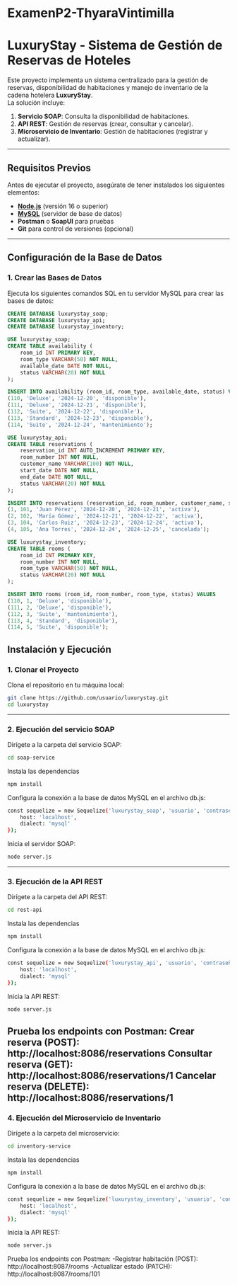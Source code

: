 # ExamenP2-ThyaraVintimilla
# LuxuryStay - Sistema de Gestión de Reservas de Hoteles

Este proyecto implementa un sistema centralizado para la gestión de reservas, disponibilidad de habitaciones y manejo de inventario de la cadena hotelera **LuxuryStay**.  
La solución incluye:

1. **Servicio SOAP**: Consulta la disponibilidad de habitaciones.
2. **API REST**: Gestión de reservas (crear, consultar y cancelar).
3. **Microservicio de Inventario**: Gestión de habitaciones (registrar y actualizar).

---

## **Requisitos Previos**

Antes de ejecutar el proyecto, asegúrate de tener instalados los siguientes elementos:

- [**Node.js**](https://nodejs.org) (versión 16 o superior)
- [**MySQL**](https://www.mysql.com/) (servidor de base de datos)
- **Postman** o **SoapUI** para pruebas
- **Git** para control de versiones (opcional)

---

## **Configuración de la Base de Datos**

### **1. Crear las Bases de Datos**

Ejecuta los siguientes comandos SQL en tu servidor MySQL para crear las bases de datos:

```sql
CREATE DATABASE luxurystay_soap;
CREATE DATABASE luxurystay_api;
CREATE DATABASE luxurystay_inventory;

USE luxurystay_soap;
CREATE TABLE availability (
    room_id INT PRIMARY KEY,
    room_type VARCHAR(50) NOT NULL,
    available_date DATE NOT NULL,
    status VARCHAR(20) NOT NULL
);

INSERT INTO availability (room_id, room_type, available_date, status) VALUES
(110, 'Deluxe', '2024-12-20', 'disponible'),
(111, 'Deluxe', '2024-12-21', 'disponible'),
(112, 'Suite', '2024-12-22', 'disponible'),
(113, 'Standard', '2024-12-23', 'disponible'),
(114, 'Suite', '2024-12-24', 'mantenimiento');

USE luxurystay_api;
CREATE TABLE reservations (
    reservation_id INT AUTO_INCREMENT PRIMARY KEY,
    room_number INT NOT NULL,
    customer_name VARCHAR(100) NOT NULL,
    start_date DATE NOT NULL,
    end_date DATE NOT NULL,
    status VARCHAR(20) NOT NULL
);

INSERT INTO reservations (reservation_id, room_number, customer_name, start_date, end_date, status) VALUES
(1, 101, 'Juan Pérez', '2024-12-20', '2024-12-21', 'activa'),
(2, 102, 'María Gómez', '2024-12-21', '2024-12-22', 'activa'),
(3, 104, 'Carlos Ruiz', '2024-12-23', '2024-12-24', 'activa'),
(4, 105, 'Ana Torres', '2024-12-24', '2024-12-25', 'cancelada');

USE luxurystay_inventory;
CREATE TABLE rooms (
    room_id INT PRIMARY KEY,
    room_number INT NOT NULL,
    room_type VARCHAR(50) NOT NULL,
    status VARCHAR(20) NOT NULL
);

INSERT INTO rooms (room_id, room_number, room_type, status) VALUES
(110, 1, 'Deluxe', 'disponible'),
(111, 2, 'Deluxe', 'disponible'),
(112, 3, 'Suite', 'mantenimiento'),
(113, 4, 'Standard', 'disponible'),
(114, 5, 'Suite', 'disponible');

```
## **Instalación y Ejecución**

### **1. Clonar el Proyecto**
Clona el repositorio en tu máquina local:

```bash
git clone https://github.com/usuario/luxurystay.git
cd luxurystay
```
---

### **2. Ejecución del servicio SOAP**
Dirígete a la carpeta del servicio SOAP:
```bash
cd soap-service
```
Instala las dependencias
```bash
npm install
```
Configura la conexión a la base de datos MySQL en el archivo db.js:
```bash
const sequelize = new Sequelize('luxurystay_soap', 'usuario', 'contraseña', {
    host: 'localhost',
    dialect: 'mysql'
});
```
Inicia el servidor SOAP:
```bash
node server.js
```
---
### **3. Ejecución de la API REST**
Dirígete a la carpeta del API REST:
```bash
cd rest-api
```
Instala las dependencias
```bash
npm install
```
Configura la conexión a la base de datos MySQL en el archivo db.js:
```bash
const sequelize = new Sequelize('luxurystay_api', 'usuario', 'contraseña', {
    host: 'localhost',
    dialect: 'mysql'
});
```
Inicia la API REST:
```bash
node server.js
```
Prueba los endpoints con Postman:
Crear reserva (POST): http://localhost:8086/reservations
Consultar reserva (GET): http://localhost:8086/reservations/1
Cancelar reserva (DELETE): http://localhost:8086/reservations/1
---
### **4. Ejecución del Microservicio de Inventario**
Dirígete a la carpeta del microservicio:
```bash
cd inventory-service
```
Instala las dependencias
```bash
npm install
```
Configura la conexión a la base de datos MySQL en el archivo db.js:
```bash
const sequelize = new Sequelize('luxurystay_inventory', 'usuario', 'contraseña', {
    host: 'localhost',
    dialect: 'mysql'
});
```
Inicia la API REST:
```bash
node server.js
```
Prueba los endpoints con Postman:
-Registrar habitación (POST): http://localhost:8087/rooms
-Actualizar estado (PATCH): http://localhost:8087/rooms/101

